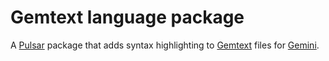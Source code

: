 # Gemtext language package

A [Pulsar](https://pulsar-edit.dev/) package that adds syntax highlighting to [Gemtext](https://geminiprotocol.net/docs/gemtext.gmi) files for [Gemini](https://geminiprotocol.net/).
